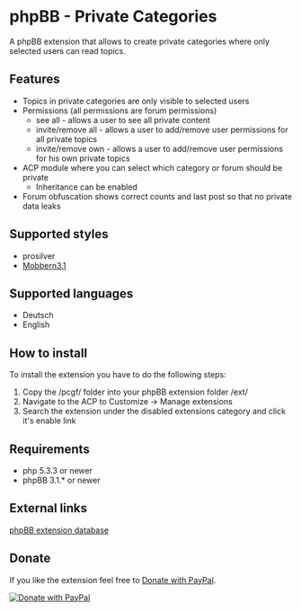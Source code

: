 # phpBB - Private Categories

A phpBB extension that allows to create private categories where only selected users can read topics.

## Features
* Topics in private categories are only visible to selected users
* Permissions (all permissions are forum permissions)
    * see all - allows a user to see all private content
    * invite/remove all - allows a user to add/remove user permissions for all private topics
    * invite/remove own - allows a user to add/remove user permissions for his own private topics
* ACP module where you can select which category or forum should be private
    * Inheritance can be enabled
* Forum obfuscation shows correct counts and last post so that no private data leaks

## Supported styles
* prosilver
* [Mobbern3.1](http://www.masivotech.com/product/mobbern-phpbb3-phpbb31-responsive-theme/ "Mobbern phpBB responsive theme website")

## Supported languages
* Deutsch
* English

## How to install
To install the extension you have to do the following steps:

1. Copy the /pcgf/ folder into your phpBB extension folder /ext/
2. Navigate to the ACP to Customize -> Manage extensions
3. Search the extension under the disabled extensions category and click it's enable link

## Requirements
* php 5.3.3 or newer
* phpBB 3.1.* or newer

## External links
[phpBB extension database](https://www.phpbb.com/customise/db/extension/privatecategories/ "Show extension entry on phpBB.com")

## Donate
If you like the extension feel free to [Donate with PayPal](https://www.paypal.com/cgi-bin/webscr?cmd=_s-xclick&hosted_button_id=SY9JFM9XL9CWQ).

[![Donate with PayPal](https://www.paypalobjects.com/en_US/i/btn/btn_donate_LG.gif)](https://www.paypal.com/cgi-bin/webscr?cmd=_s-xclick&hosted_button_id=SY9JFM9XL9CWQ)